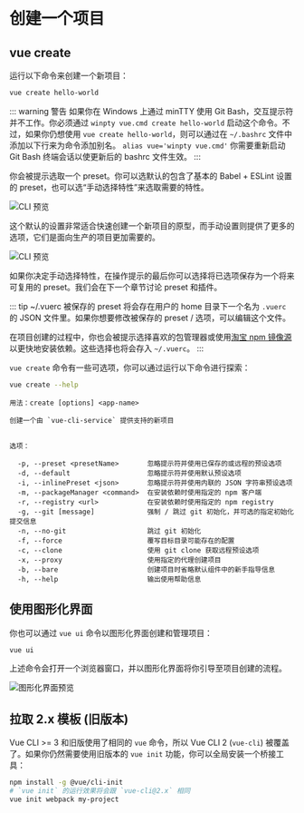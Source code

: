 # 创建一个项目

## vue create

运行以下命令来创建一个新项目：

``` bash
vue create hello-world
```

::: warning 警告
如果你在 Windows 上通过 minTTY 使用 Git Bash，交互提示符并不工作。你必须通过 `winpty vue.cmd create hello-world` 启动这个命令。不过，如果你仍想使用 `vue create hello-world`，则可以通过在 `~/.bashrc` 文件中添加以下行来为命令添加别名。
`alias vue='winpty vue.cmd'`
你需要重新启动 Git Bash 终端会话以使更新后的 bashrc 文件生效。
:::

你会被提示选取一个 preset。你可以选默认的包含了基本的 Babel + ESLint 设置的 preset，也可以选“手动选择特性”来选取需要的特性。

![CLI 预览](/cli-new-project.png)

这个默认的设置非常适合快速创建一个新项目的原型，而手动设置则提供了更多的选项，它们是面向生产的项目更加需要的。

![CLI 预览](/cli-select-features.png)

如果你决定手动选择特性，在操作提示的最后你可以选择将已选项保存为一个将来可复用的 preset。我们会在下一个章节讨论 preset 和插件。

::: tip ~/.vuerc
被保存的 preset 将会存在用户的 home 目录下一个名为 `.vuerc` 的 JSON 文件里。如果你想要修改被保存的 preset / 选项，可以编辑这个文件。

在项目创建的过程中，你也会被提示选择喜欢的包管理器或使用[淘宝 npm 镜像源](https://npm.taobao.org/)以更快地安装依赖。这些选择也将会存入 `~/.vuerc`。
:::

`vue create` 命令有一些可选项，你可以通过运行以下命令进行探索：

``` bash
vue create --help
```

```
用法：create [options] <app-name>

创建一个由 `vue-cli-service` 提供支持的新项目


选项：

  -p, --preset <presetName>       忽略提示符并使用已保存的或远程的预设选项
  -d, --default                   忽略提示符并使用默认预设选项
  -i, --inlinePreset <json>       忽略提示符并使用内联的 JSON 字符串预设选项
  -m, --packageManager <command>  在安装依赖时使用指定的 npm 客户端
  -r, --registry <url>            在安装依赖时使用指定的 npm registry
  -g, --git [message]             强制 / 跳过 git 初始化，并可选的指定初始化提交信息
  -n, --no-git                    跳过 git 初始化
  -f, --force                     覆写目标目录可能存在的配置
  -c, --clone                     使用 git clone 获取远程预设选项
  -x, --proxy                     使用指定的代理创建项目
  -b, --bare                      创建项目时省略默认组件中的新手指导信息
  -h, --help                      输出使用帮助信息
```

## 使用图形化界面

你也可以通过 `vue ui` 命令以图形化界面创建和管理项目：

``` bash
vue ui
```

上述命令会打开一个浏览器窗口，并以图形化界面将你引导至项目创建的流程。

![图形化界面预览](/ui-new-project.png)

## 拉取 2.x 模板 (旧版本)

Vue CLI >= 3 和旧版使用了相同的 `vue` 命令，所以 Vue CLI 2 (`vue-cli`) 被覆盖了。如果你仍然需要使用旧版本的 `vue init` 功能，你可以全局安装一个桥接工具：

``` bash
npm install -g @vue/cli-init
# `vue init` 的运行效果将会跟 `vue-cli@2.x` 相同
vue init webpack my-project
```
